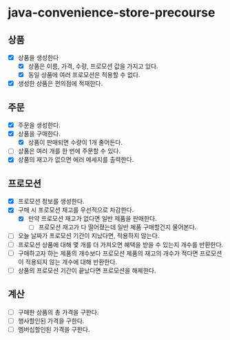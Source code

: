 # java-convenience-store-precourse
## 상품
- [x] 상품을 생성한다
  - [x] 상품은 이름, 가격, 수량, 프로모션 값을 가지고 있다.
  - [x] 동일 상품에 여러 프로모션은 적용할 수 없다.
- [x] 생성한 상품은 편의점에 적재한다.

## 주문
- [x] 주문을 생성한다.
- [x] 상품을 구매한다.
  - [x] 상품이 판매되면 수량이 1개 줄어든다.
- [ ] 상품은 여러 개를 한 번에 주문할 수 있다.
- [x] 상품의 재고가 없으면 에러 메세지를 출력한다.

## 프로모션
- [x] 프로모션 정보를 생성한다.
- [x] 구매 시 프로모션 재고를 우선적으로 차감한다.
  - [x] 만약 프로모션 재고가 없다면 일반 제품을 판매한다.
    - [ ] 프로모션 재고가 다 떨어졌는데 일반 제품 구매할건지 물어본다.
- [ ] 오늘 날짜가 프로모션 기간이 지났다면, 적용하지 않는다.
- [ ] 프로모션 상품에 대해 몇 개를 더 가져오면 혜택을 받을 수 있는지 개수를 반환한다.
- [ ] 구매하고자 하는 제품의 개수보다 프로모션 제품의 재고의 개수가 적다면 프로모션이 적용되지 않는 개수에 대해 반환한다.
- [ ] 상품의 프로모션 기간이 끝났다면 프로모션을 해제한다.

## 계산
- [ ] 구매한 상품의 총 가격을 구한다.
- [ ] 행사할인된 가격을 구한다.
- [ ] 멤버십할인된 가격을 구한다.